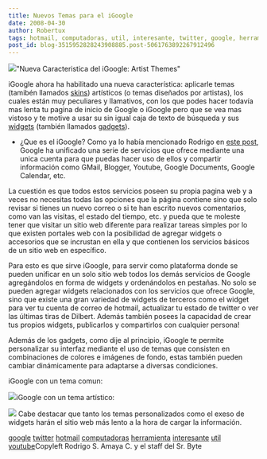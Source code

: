 ```yaml
---
title: Nuevos Temas para el iGoogle
date: 2008-04-30
author: Robertux
tags: hotmail, computadoras, util, interesante, twitter, google, herramienta, youtube
post_id: blog-3515952828243908885.post-5061763892267912496
---
```


[![](http://bp1.blogger.com/_jH77WNrMVRA/SBhvFvmVlfI/AAAAAAAAA1s/6sh19Yh4MTo/s320/shoot1.png)](http://bp1.blogger.com/_jH77WNrMVRA/SBhvFvmVlfI/AAAAAAAAA1s/6sh19Yh4MTo/s1600-h/shoot1.png)"Nueva Caracteristica del
      iGoogle: Artist Themes"

iGoogle
      ahora ha habilitado una nueva característica: aplicarle temas (tamibén llamados [skins](http://es.wikipedia.org/wiki/Skin_%28software%29)) artísticos (o
      temas diseñados por artistas), los cuales están muy peculiares y llamativos, con los que podes
      hacer todavía mas lenta tu pagina de inicio de Google o iGoogle pero que se vea mas vistoso y
      te motive a usar su sin igual caja de texto de búsqueda y sus [widgets](http://es.wikipedia.org/wiki/Widget) (también llamados [gadgets](http://es.wikipedia.org/wiki/Gadget)).

- ¿Que es el iGoogle?
Como ya lo había mencionado Rodrigo en [este post](http://srbyte.blogspot.com/2007/04/firefox-google-libertad-y-movilidad.html), Google ha unificado una serie de servicios que ofrece mediante una unica
      cuenta para que puedas hacer uso de ellos y compartir información como GMail, Blogger,
      Youtube, Google Documents, Google Calendar, etc.

La cuestión es que
      todos estos servicios poseen su propia pagina web y a veces no necesitas todas las opciones
      que la página contiene sino que solo revisar si tienes un nuevo correo o si te han escrito
      nuevos comentarios, como van las visitas, el estado del tiempo, etc. y pueda que te moleste
      tener que visitar un sitio web diferente para realizar tareas simples por lo que existen
      portales web con la posibilidad de agregar widgets o accesorios que se incrustan en ella y que
      contienen los servicios básicos de un sitio web en específico.

Para
      esto es que sirve iGoogle, para servir como plataforma donde se pueden unificar en un solo
      sitio web todos los demás servicios de Google agregándolos en forma de widgets y ordenándolos
      en pestañas. No solo se pueden agregar widgets relacionados con los servicios que ofrece
      Google, sino que existe una gran variedad de widgets de terceros como el widget para ver tu
      cuenta de correo de hotmail, actualizar tu estado de twitter o ver las últimas tiras de
      Dilbert. Además también posees la capacidad de crear tus propios widgets, publicarlos y
      compartirlos con cualquier persona!

Además de los gadgets, como dije al
      principio, iGoogle te permite personalizar su interfaz mediante el uso de temas que consisten
      en combinaciones de colores e imágenes de fondo, estas también pueden cambiar dinámicamente
      para adaptarse a diversas condiciones.

iGoogle con un tema comun:

[![](http://bp2.blogger.com/_jH77WNrMVRA/SBhv9_mVlgI/AAAAAAAAA10/xnjYpXk7JGY/s320/shoot2.png)](http://bp2.blogger.com/_jH77WNrMVRA/SBhv9_mVlgI/AAAAAAAAA10/xnjYpXk7JGY/s1600-h/shoot2.png)iGoogle con un tema
      artístico:

[![](http://bp2.blogger.com/_jH77WNrMVRA/SBhw7_mVlhI/AAAAAAAAA18/rXTxuQ1tqos/s320/shoot3.png)](http://bp2.blogger.com/_jH77WNrMVRA/SBhw7_mVlhI/AAAAAAAAA18/rXTxuQ1tqos/s1600-h/shoot3.png)
Cabe
      destacar que tanto los temas personalizados como el exeso de widgets harán el sitio web más
      lento a la hora de cargar la información.

[google](http://www.blogalaxia.com/tags/google) [twitter](http://www.blogalaxia.com/tags/twitter) [hotmail](http://www.blogalaxia.com/tags/hotmail) [computadoras](http://www.blogalaxia.com/tags/computadoras) [herramienta](http://www.blogalaxia.com/tags/herramienta) [interesante](http://www.blogalaxia.com/tags/interesante) [util](http://www.blogalaxia.com/tags/util) [youtube](http://www.blogalaxia.com/tags/youtube)Copyleft Rodrigo S. Amaya C. y el staff del Sr.
      Byte